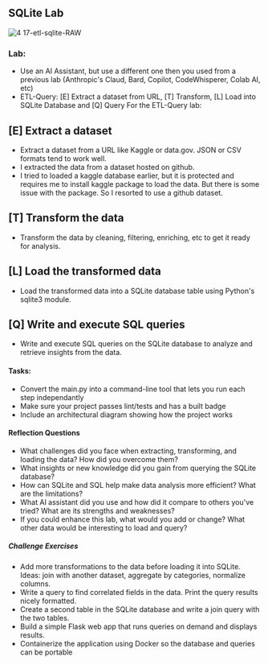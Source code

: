 ## SQLite Lab

![4 17-etl-sqlite-RAW](https://github.com/nogibjj/sqlite-lab/assets/58792/b39b21b4-ccb4-4cc4-b262-7db34492c16d)



### Lab:

* Use an AI Assistant, but use a different one then you used from a previous lab (Anthropic's Claud, Bard, Copilot, CodeWhisperer, Colab AI, etc)
* ETL-Query:  [E] Extract a dataset from URL, [T] Transform, [L] Load into SQLite Database and [Q] Query
For the ETL-Query lab:
## [E] Extract a dataset 
* Extract a dataset from a URL like Kaggle or data.gov. JSON or CSV formats tend to work well.
* I extracted the data from a dataset hosted on github. 
* I tried to loaded a kaggle database earlier, but it is protected and requires me to install kaggle package to load the data. But there is some issue with the package. So I resorted to use a github dataset.

## [T] Transform the data 
* Transform the data by cleaning, filtering, enriching, etc to get it ready for analysis.


## [L] Load the transformed data 
*  Load the transformed data into a SQLite database table using Python's sqlite3 module.
## [Q] Write and execute SQL queries 
*  Write and execute SQL queries on the SQLite database to analyze and retrieve insights from the data.

#### Tasks:

* Convert the main.py into a command-line tool that lets you run each step independantly
* Make sure your project passes lint/tests and has a built badge
* Include an architectural diagram showing how the project works

#### Reflection Questions

* What challenges did you face when extracting, transforming, and loading the data? How did you overcome them?
* What insights or new knowledge did you gain from querying the SQLite database?
* How can SQLite and SQL help make data analysis more efficient? What are the limitations?
* What AI assistant did you use and how did it compare to others you've tried? What are its strengths and weaknesses?
* If you could enhance this lab, what would you add or change? What other data would be interesting to load and query?

##### Challenge Exercises

* Add more transformations to the data before loading it into SQLite. Ideas: join with another dataset, aggregate by categories, normalize columns.
* Write a query to find correlated fields in the data. Print the query results nicely formatted.
* Create a second table in the SQLite database and write a join query with the two tables.
* Build a simple Flask web app that runs queries on demand and displays results.
* Containerize the application using Docker so the database and queries can be portable


